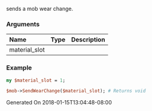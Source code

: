 sends a mob wear change.
### Arguments
**Name**|**Type**|**Description**
:---|:---|:---
material_slot||

### Example

```perl
my $material_slot = 1;

$mob->SendWearChange($material_slot); # Returns void
```


Generated On 2018-01-15T13:04:48-08:00